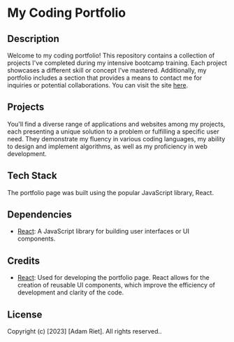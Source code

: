 # My Coding Portfolio

## Description

Welcome to my coding portfolio! This repository contains a collection of projects I've completed during my intensive bootcamp training. Each project showcases a different skill or concept I've mastered. Additionally, my portfolio includes a section that provides a means to contact me for inquiries or potential collaborations. You can visit the site [here](https://adam-riet.github.io/Portfolio/).


## Projects

You'll find a diverse range of applications and websites among my projects, each presenting a unique solution to a problem or fulfilling a specific user need. They demonstrate my fluency in various coding languages, my ability to design and implement algorithms, as well as my proficiency in web development.

## Tech Stack

The portfolio page was built using the popular JavaScript library, React.

## Dependencies

- [React](https://reactjs.org/): A JavaScript library for building user interfaces or UI components.

## Credits

- [React](https://reactjs.org/): Used for developing the portfolio page. React allows for the creation of reusable UI components, which improve the efficiency of development and clarity of the code.

## License

Copyright (c) [2023] [Adam Riet]. All rights reserved..